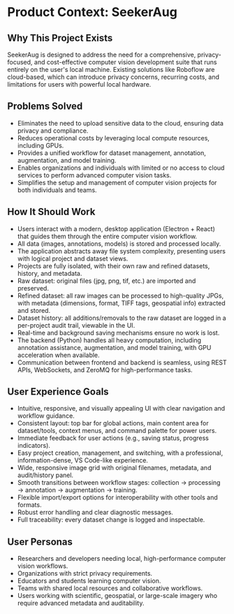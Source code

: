 # Product Context: SeekerAug

## Why This Project Exists

SeekerAug is designed to address the need for a comprehensive, privacy-focused, and cost-effective computer vision development suite that runs entirely on the user's local machine. Existing solutions like Roboflow are cloud-based, which can introduce privacy concerns, recurring costs, and limitations for users with powerful local hardware.

## Problems Solved

- Eliminates the need to upload sensitive data to the cloud, ensuring data privacy and compliance.
- Reduces operational costs by leveraging local compute resources, including GPUs.
- Provides a unified workflow for dataset management, annotation, augmentation, and model training.
- Enables organizations and individuals with limited or no access to cloud services to perform advanced computer vision tasks.
- Simplifies the setup and management of computer vision projects for both individuals and teams.

## How It Should Work

- Users interact with a modern, desktop application (Electron + React) that guides them through the entire computer vision workflow.
- All data (images, annotations, models) is stored and processed locally.
- The application abstracts away file system complexity, presenting users with logical project and dataset views.
- Projects are fully isolated, with their own raw and refined datasets, history, and metadata.
- Raw dataset: original files (jpg, png, tif, etc.) are imported and preserved.
- Refined dataset: all raw images can be processed to high-quality JPGs, with metadata (dimensions, format, TIFF tags, geospatial info) extracted and stored.
- Dataset history: all additions/removals to the raw dataset are logged in a per-project audit trail, viewable in the UI.
- Real-time and background saving mechanisms ensure no work is lost.
- The backend (Python) handles all heavy computation, including annotation assistance, augmentation, and model training, with GPU acceleration when available.
- Communication between frontend and backend is seamless, using REST APIs, WebSockets, and ZeroMQ for high-performance tasks.

## User Experience Goals

- Intuitive, responsive, and visually appealing UI with clear navigation and workflow guidance.
- Consistent layout: top bar for global actions, main content area for dataset/tools, context menus, and command palette for power users.
- Immediate feedback for user actions (e.g., saving status, progress indicators).
- Easy project creation, management, and switching, with a professional, information-dense, VS Code-like experience.
- Wide, responsive image grid with original filenames, metadata, and audit/history panel.
- Smooth transitions between workflow stages: collection → processing → annotation → augmentation → training.
- Flexible import/export options for interoperability with other tools and formats.
- Robust error handling and clear diagnostic messages.
- Full traceability: every dataset change is logged and inspectable.

## User Personas

- Researchers and developers needing local, high-performance computer vision workflows.
- Organizations with strict privacy requirements.
- Educators and students learning computer vision.
- Teams with shared local resources and collaborative workflows.
- Users working with scientific, geospatial, or large-scale imagery who require advanced metadata and auditability.
